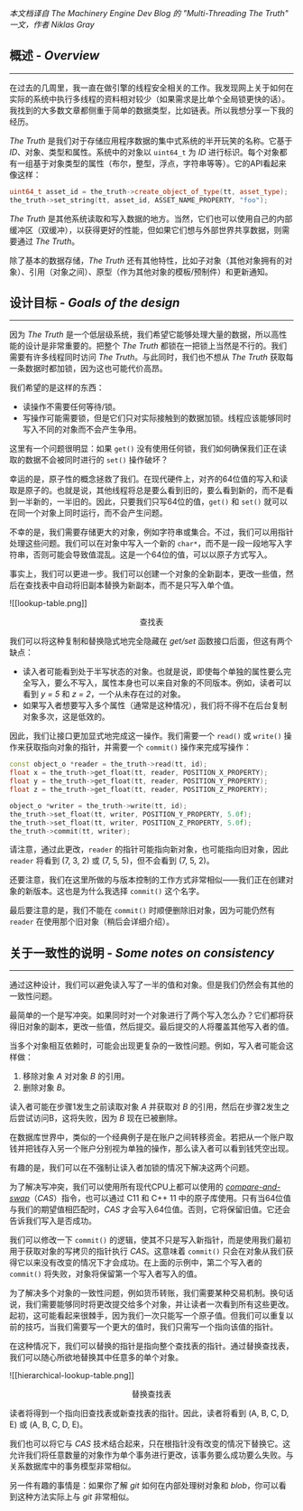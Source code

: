 *本文档译自 The Machinery Engine Dev Blog 的 "Multi-Threading The Truth" 一文，作者 Niklas Gray*


## 概述 - *Overview*
----
在过去的几周里，我一直在做引擎的线程安全相关的工作。我发现网上关于如何在实际的系统中执行多线程的资料相对较少（如果需求是比单个全局锁更快的话）。我找到的大多数文章都侧重于简单的数据类型，比如链表。所以我想分享一下我的经历。

*The Truth* 是我们对于存储应用程序数据的集中式系统的半开玩笑的名称。它基于 *ID*、对象、类型和属性。系统中的对象以 `uint64_t` 为 *ID* 进行标识。每个对象都有一组基于对象类型的属性（布尔，整型，浮点，字符串等等）。它的API看起来像这样：

```C++
uint64_t asset_id = the_truth->create_object_of_type(tt, asset_type);
the_truth->set_string(tt, asset_id, ASSET_NAME_PROPERTY, "foo");
```

*The Truth* 是其他系统读取和写入数据的地方。当然，它们也可以使用自己的内部缓冲区（双缓冲），以获得更好的性能，但如果它们想与外部世界共享数据，则需要通过 *The Truth*。

除了基本的数据存储，*The Truth* 还有其他特性，比如子对象（其他对象拥有的对象）、引用（对象之间）、原型（作为其他对象的模板/预制件）和更新通知。


## 设计目标 - *Goals of the design*
---
因为 *The Truth* 是一个低层级系统，我们希望它能够处理大量的数据，所以高性能的设计是非常重要的。把整个 *The Truth* 都锁在一把锁上当然是不行的。我们需要有许多线程同时访问 *The Truth*。与此同时，我们也不想从 *The Truth* 获取每一条数据时都加锁，因为这也可能代价高昂。

我们希望的是这样的东西：

+ 读操作不需要任何等待/锁。
+ 写操作可能需要锁，但是它们只对实际接触到的数据加锁。线程应该能够同时写入不同的对象而不会产生争用。

这里有一个问题很明显：如果 `get()` 没有使用任何锁，我们如何确保我们正在读取的数据不会被同时进行的 `set()` 操作破坏？

幸运的是，原子性的概念拯救了我们。在现代硬件上，对齐的64位值的写入和读取是原子的。也就是说，其他线程将总是要么看到旧的，要么看到新的，而不是看到一半新的，一半旧的。因此，只要我们只写64位的值，`get()` 和 `set()` 就可以在同一个对象上同时运行，而不会产生问题。

不幸的是，我们需要存储更大的对象，例如字符串或集合。不过，我们可以用指针处理这些问题。我们可以在对象中写入一个新的 `char*`，而不是一段一段地写入字符串，否则可能会导致值混乱。这是一个64位的值，可以以原子方式写入。

事实上，我们可以更进一步。我们可以创建一个对象的全新副本，更改一些值，然后在查找表中自动将旧副本替换为新副本，而不是只写入单个值。

![[lookup-table.png]]
<center>查找表</center>

我们可以将这种复制和替换隐式地完全隐藏在 *get/set* 函数接口后面，但这有两个缺点：

+ 读入者可能看到处于半写状态的对象。也就是说，即使每个单独的属性要么完全写入，要么不写入，属性本身也可以来自对象的不同版本。例如，读者可以看到 *y = 5* 和 *z = 2*，一个从未存在过的对象。
+ 如果写入者想要写入多个属性（通常是这种情况），我们将不得不在后台复制对象多次，这是低效的。

因此，我们让接口更加显式地完成这一操作。我们需要一个 `read()` 或 `write()` 操作来获取指向对象的指针，并需要一个 `commit()` 操作来完成写操作：

```C++
const object_o *reader = the_truth->read(tt, id);
float x = the_truth->get_float(tt, reader, POSITION_X_PROPERTY);
float y = the_truth->get_float(tt, reader, POSITION_Y_PROPERTY);
float z = the_truth->get_float(tt, reader, POSITION_Z_PROPERTY);

object_o *writer = the_truth->write(tt, id);
the_truth->set_float(tt, writer, POSITION_Y_PROPERTY, 5.0f);
the_truth->set_float(tt, writer, POSITION_Z_PROPERTY, 5.0f);
the_truth->commit(tt, writer);
```

请注意，通过此更改，`reader` 的指针可能指向新对象，也可能指向旧对象，因此 `reader` 将看到 (7, 3, 2) 或 (7, 5, 5)，但不会看到 (7, 5, 2)。

还要注意，我们在这里所做的与版本控制的工作方式非常相似——我们正在创建对象的新版本。这也是为什么我选择 `commit()` 这个名字。

最后要注意的是，我们不能在 `commit()` 时顺便删除旧对象，因为可能仍然有 `reader` 在使用那个旧对象（稍后会详细介绍）。


## 关于一致性的说明 - *Some notes on consistency*
---
通过这种设计，我们可以避免读入写了一半的值和对象。但是我们仍然会有其他的一致性问题。

最简单的一个是写冲突。如果同时对一个对象进行了两个写入怎么办？它们都将获得旧对象的副本，更改一些值，然后提交。最后提交的人将覆盖其他写入者的值。

当多个对象相互依赖时，可能会出现更复杂的一致性问题。例如，写入者可能会这样做：

1. 移除对象 *A* 对对象 *B* 的引用。
2. 删除对象 *B*。

读入者可能在步骤1发生之前读取对象 *A* 并获取对 *B* 的引用，然后在步骤2发生之后尝试访问B，这将失败，因为 *B* 现在已被删除。

在数据库世界中，类似的一个经典例子是在账户之间转移资金。若把从一个账户取钱并把钱存入另一个账户分别视为单独的操作，那么读入者可以看到钱凭空出现。

有趣的是，我们可以在不强制让读入者加锁的情况下解决这两个问题。

为了解决写冲突，我们可以使用所有现代CPU上都可以使用的 [*compare-and-swap*](http://web.archive.org/web/20220316014137/https://en.wikipedia.org/wiki/Compare-and-swap)（*CAS*）指令，也可以通过 C11 和 C++ 11 中的原子库使用。只有当64位值与我们的期望值相匹配时，*CAS* 才会写入64位值。否则，它将保留旧值。它还会告诉我们写入是否成功。

我们可以修改一下 `commit()` 的逻辑，使其不只是写入新指针，而是使用我们最初用于获取对象的写拷贝的指针执行 *CAS*。这意味着 `commit()` 只会在对象从我们获得它以来没有改变的情况下才会成功。在上面的示例中，第二个写入者的 `commit()` 将失败，对象将保留第一个写入者写入的值。

为了解决多个对象的一致性问题，例如货币转账，我们需要某种交易机制。换句话说，我们需要能够同时将更改提交给多个对象，并让读者一次看到所有这些更改。起初，这可能看起来很棘手，因为我们一次只能写一个原子值。但我们可以重复以前的技巧，当我们需要写一个更大的值时，我们只需写一个指向该值的指针。

在这种情况下，我们可以替换的指针是指向整个查找表的指针。通过替换查找表，我们可以随心所欲地替换其中任意多的单个对象。

![[hierarchical-lookup-table.png]]
<center>替换查找表</center>

读者将得到一个指向旧查找表或新查找表的指针。因此，读者将看到 (A, B, C, D, E) 或 (A, B, C, D, E)。

我们也可以将它与 *CAS* 技术结合起来，只在根指针没有改变的情况下替换它。这允许我们将任意数量的对象作为单个事务进行更改，该事务要么成功要么失败。与关系数据库中的事务模型非常相似。

另一件有趣的事情是：如果你了解 *git* 如何在内部处理树对象和 *blob*，你可以看到这种方法实际上与 *git* 非常相似。

